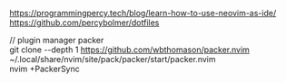 https://programmingpercy.tech/blog/learn-how-to-use-neovim-as-ide/ <br>
https://github.com/percybolmer/dotfiles <br>

// plugin manager packer <br>
    git clone --depth 1 https://github.com/wbthomason/packer.nvim ~/.local/share/nvim/site/pack/packer/start/packer.nvim <br>
    nvim +PackerSync <br>
